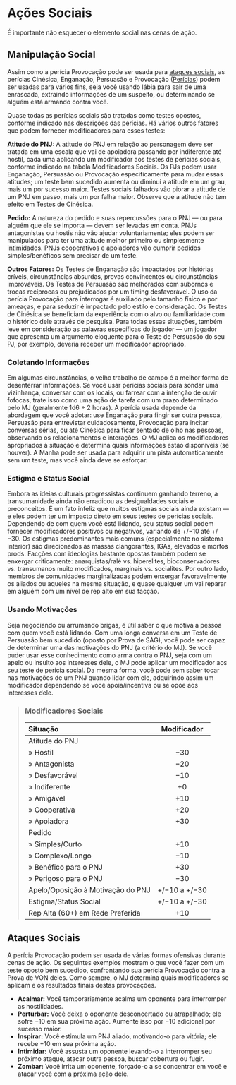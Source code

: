 # Ações Sociais

É importante não esquecer o elemento social nas cenas de ação.

## Manipulação Social

Assim como a perícia Provocação pode ser usada para [ataques sociais](../12/22-social-actions.md#social-attacks), as perícias Cinésica, Enganação, Persuasão e Provocação ([Perícias](../04/18-skills.md)) podem ser usadas para vários fins, seja você usando lábia para sair de uma enrascada, extraindo informações de um suspeito, ou determinando se alguém está armando contra você.

Quase todas as perícias sociais são tratadas como testes opostos, conforme indicado nas descrições das perícias. Há vários outros fatores que podem fornecer modificadores para esses testes:

**Atitude do PNJ:** A atitude do PNJ em relação ao personagem deve ser tratada em uma escala que vai de apoiadora passando por indiferente até hostil, cada uma aplicando um modificador aos testes de perícias sociais, conforme indicado na tabela Modificadores Sociais. Os PJs podem usar Enganação, Persuasão ou Provocação especificamente para mudar essas atitudes; um teste bem sucedido aumenta ou diminui a atitude em um grau, mais um por sucesso maior. Testes sociais falhados vão piorar a atitude de um PNJ em passo, mais um por falha maior. Observe que a atitude não tem efeito em Testes de Cinésica.

**Pedido:** A natureza do pedido e suas repercussões para o PNJ — ou para alguém que ele se importa — devem ser levadas em conta. PNJs antagonistas ou hostis não vão ajudar voluntariamente; eles podem ser manipulados para ter uma atitude melhor primeiro ou simplesmente intimidados. PNJs cooperativos e apoiadores vão cumprir pedidos simples/benéficos sem precisar de um teste.

**Outros Fatores:** Os Testes de Enganação são impactados por histórias críveis, circunstâncias absurdas, provas convincentes ou circunstâncias improváveis. Os Testes de Persuasão são melhorados com subornos e trocas recíprocas ou prejudicados por um timing desfavorável. O uso da perícia Provocação para interrogar é auxiliado pelo tamanho físico e por ameaças, e para seduzir é impactado pelo estilo e consideração. Os Testes de Cinésica se beneficiam da experiência com o alvo ou familiaridade com o histórico dele através de pesquisa. Para todas essas situações, também leve em consideração as palavras específicas do jogador — um jogador que apresenta um argumento eloquente para o Teste de Persuasão do seu PJ, por exemplo, deveria receber um modificador apropriado.

### Coletando Informações

Em algumas circunstâncias, o velho trabalho de campo é a melhor forma de desenterrar informações. Se você usar perícias sociais para sondar uma vizinhança, conversar com os locais, ou farrear com a intenção de ouvir fofocas, trate isso como uma ação de tarefa com um prazo determinado pelo MJ (geralmente 1d6 ÷ 2 horas). A perícia usada depende da abordagem que você adotar: use Enganação para fingir ser outra pessoa, Persuasão para entrevistar cuidadosamente, Provocação para incitar conversas sérias, ou até Cinésica para ficar sentado de olho nas pessoas, observando os relacionamentos e interações. O MJ aplica os modificadores apropriados à situação e determina quais informações estão disponíveis (se houver). A Manha pode ser usada para adquirir um pista automaticamente sem um teste, mas você ainda deve se esforçar.

### Estigma e Status Social

Embora as ideias culturais progressistas continuem ganhando terreno, a transumanidade ainda não erradicou as desigualdades sociais e preconceitos. É um fato infeliz que muitos estigmas sociais ainda existam — e eles podem ter um impacto direto em seus testes de perícias sociais. Dependendo de com quem você está lidando, seu status social podem fornecer modificadores positivos ou negativos, variando de +/−10 até +/−30. Os estigmas predominantes mais comuns (especialmente no sistema interior) são direcionados às massas clangorantes, IGAs, elevados e morfos prods. Facções com ideologias bastante opostas também podem se enxergar criticamente: anarquistas/ralé vs. hiperelites, bioconservadores vs. transumanos muito modificados, marginais vs. socialites. Por outro lado, membros de comunidades marginalizadas podem enxergar favoravelmente os aliados ou aqueles na mesma situação, e quase qualquer um vai reparar em alguém com um nível de rep alto em sua facção.

### Usando Motivações

Seja negociando ou arrumando brigas, é útil saber o que motiva a pessoa com quem você está lidando. Com uma longa conversa em um Teste de Persuasão bem sucedido (oposto por Prova de SAG), você pode ser capaz de determinar uma das motivações do PNJ (a critério do MJ). Se você puder usar esse conhecimento como arma contra o PNJ, seja com um apelo ou insulto aos interesses dele, o MJ pode aplicar um modificador aos seu teste de perícia social. Da mesma forma, você pode sem saber tocar nas motivações de um PNJ quando lidar com ele, adquirindo assim um modificador dependendo se você apoia/incentiva ou se opõe aos interesses dele.

<blockquote class="table">

### Modificadores Sociais

| Situação                                                                                          |  Modificador  |
|:------------------------------------------------------------------------------------------------- |:-------------:|
| Atitude do PNJ                                                                                    |               |
| <div class="indent">» Hostil</div>           |      −30      |
| <div class="indent">» Antagonista</div>      |      −20      |
| <div class="indent">» Desfavorável</div>        |      −10      |
| <div class="indent">» Indiferente</div>       |      +0       |
| <div class="indent">» Amigável</div>          |      +10      |
| <div class="indent">» Cooperativa</div>       |      +20      |
| <div class="indent">» Apoiadora</div>        |      +30      |
| Pedido                                                                                            |               |
| <div class="indent">» Simples/Curto</div>      |      +10      |
| <div class="indent">» Complexo/Longo</div>      |      −10      |
| <div class="indent">» Benéfico para o PNJ</div> |      +30      |
| <div class="indent">» Perigoso para o PNJ</div>  |      −30      |
| Apelo/Oposição à Motivação do PNJ                                                                 | +/−10 a +/−30 |
| Estigma/Status Social                                                                             | +/−10 a +/−30 |
| Rep Alta (60+) em Rede Preferida                                                                  |      +10      |

</blockquote>

## Ataques Sociais

A perícia Provocação podem ser usada de várias formas ofensivas durante cenas de ação. Os seguintes exemplos mostram o que você fazer com um teste oposto bem sucedido, confrontando sua perícia Provocação contra a Prova de VON deles. Como sempre, o MJ determina quais modificadores se aplicam e os resultados finais destas provocações.

- **Acalmar:** Você temporariamente acalma um oponente para interromper as hostilidades.
- **Perturbar:** Você deixa o oponente desconcertado ou atrapalhado; ele sofre −10 em sua próxima ação. Aumente isso por −10 adicional por sucesso maior.
- **Inspirar:** Você estimula um PNJ aliado, motivando-o para vitória; ele recebe +10 em sua próxima ação.
- **Intimidar:** Você assusta um oponente levando-o a interromper seu próximo ataque, atacar outra pessoa, buscar cobertura ou fugir.
- **Zombar:** Você irrita um oponente, forçado-o a se concentrar em você e atacar você com a próxima ação dele.
